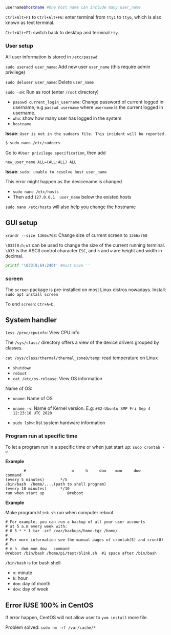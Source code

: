 ```bash
username$hostname #One host name can include many user_name
```

``Ctrl+Alt+F1`` to ``Ctrl+Alt+F6``: enter terminal from ``tty1`` to ``tty6``, which is also known as text terminal.

``Ctrl+Alt+F7``: switch back to desktop and terminal ``tty``.

### User setup

All user information is stored in ``/etc/passwd``

``sudo useradd user_name``: Add new user ``user_name`` (this require admin privilege)

``sudo deluser user_name``: Delete ``user_name``

``sudo -sH``: Run as root (enter ``/root`` directory)

* ``passwd current_login_username``: Change password of current logged in username, e.g ``passwd username`` where ``username`` is the current logged in username.
* ``who``: show how many user has logged in the system
* ``hostname``

**Issue**: ``User is not in the sudoers file. This incident will be reported.``

```bash
$ sudo nano /etc/sudoers
```

Go to ``#User privilege specification``, then add 

```
new_user_name ALL=(ALL:ALL) ALL
```

**Issue**: ``sudo: unable to resolve host user_name``

This error might happen as the devicename is changed

* ``sudo nano /etc/hosts``
* Then add ``127.0.0.1	user_name`` below the existed hosts

``sudo nano /etc/hosts`` will also help you change the hostname

## GUI setup

``xrandr --size 1366x768``: Change size of current screen to ``1366x768``

``\033[8;h;wt`` can be used to change the size of the current running terminal. ``\033`` is the ASCII control character ``ESC``, and ``h`` and ``w`` are height and width in decimal.

```sh
printf '\033[8;64;240t' #must have ''
```

### screen

The ``screen`` package is pre-installed on most Linux distros nowadays. Install: ``sudo apt install screen``

To end ``screen``: ``Ctr+A+D``.

## System handler

``less /proc/cpuinfo``: View CPU info

The ``/sys/class/`` directory offers a view of the device drivers grouped by classes.

``cat /sys/class/thermal/thermal_zone0/temp``: read temperature on Linux


* ``shutdown``
* ``reboot``
* ``cat /etc/os-release``: View OS information

Name of OS:

* ``uname``: Name of OS
* ``uname -v``: Name of Kernel version. E.g: ``#82-Ubuntu SMP Fri Sep 4 12:23:10 UTC 2020``

* ``sudo lshw``: list system hardware information

### Program run at specific time

To let a program run in a specific time or when just start up: ``sudo crontab -e``

**Example**

```shell
		#                    m     h     dom    mon     dow     command
(every 5 minutes)       */5					                      /bin/bash  /home/....(path to shell program)									
(every 10 minutes)      */10
run when start up	       @reboot
```

**Example**

Make program ``blink.sh`` run when computer reboot

```
# For example, you can run a backup of all your user accounts
# at 5 a.m every week with:
# 0 5 * * 1 tar -zcf /var/backups/home.tgz /home/
#
# For more information see the manual pages of crontab(5) and cron(8)
#
# m h  dom mon dow   command
@reboot /bin/bash /home/pi/test/blink.sh  #1 space after /bin/bash
```

``/bin/bash`` is for bash shell

* ``m``: minute
* ``h``: hour
* ``dom``: day of month
* ``dow``: day of week

## Error IUSE 100% in CentOS

If error happen, CentOS will not allow user to ``yum install`` more file.

Problem solved: ``sudo rm -rf /var/cache/*``
